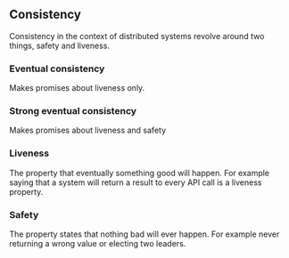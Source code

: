 ## Consistency
Consistency in the context of distributed systems revolve around two things, safety and liveness.

### Eventual consistency
Makes promises about liveness only.

### Strong eventual consistency
Makes promises about liveness and safety

### Liveness
The property that eventually something good will happen.
For example saying that a system will return a result to every API call is a liveness property.

### Safety
The property states that nothing bad will ever happen. 
For example never returning a wrong value or electing two leaders.
